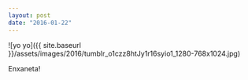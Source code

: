 ```yaml
---
layout: post
date: "2016-01-22"
---
```


![yo yo]({{ site.baseurl }}/assets/images/2016/tumblr_o1czz8htJy1r16syio1_1280-768x1024.jpg)

Enxaneta!
